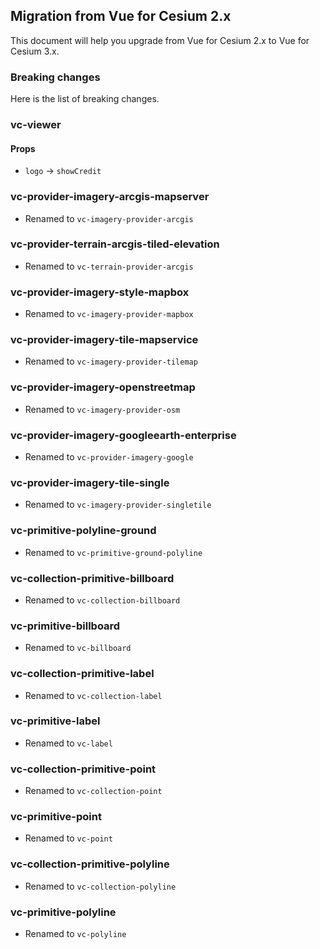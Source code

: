 <!--
 * @Author: zouyaoji@https://github.com/zouyaoji
 * @Date: 2022-01-27 16:43:45
 * @LastEditTime: 2022-12-08 22:00:47
 * @LastEditors: zouyaoji
 * @Description:
 * @FilePath: \vue-cesium@next\website\docs\en-US\migration-from-2.x.md
-->

## Migration from Vue for Cesium 2.x

This document will help you upgrade from Vue for Cesium 2.x to Vue for Cesium 3.x.

### Breaking changes

Here is the list of breaking changes.

### vc-viewer

#### Props

- `logo` -> `showCredit`

### vc-provider-imagery-arcgis-mapserver

- Renamed to `vc-imagery-provider-arcgis`

### vc-provider-terrain-arcgis-tiled-elevation

- Renamed to `vc-terrain-provider-arcgis`

### vc-provider-imagery-style-mapbox

- Renamed to `vc-imagery-provider-mapbox`

### vc-provider-imagery-tile-mapservice

- Renamed to `vc-imagery-provider-tilemap`

### vc-provider-imagery-openstreetmap

- Renamed to `vc-imagery-provider-osm`

### vc-provider-imagery-googleearth-enterprise

- Renamed to `vc-provider-imagery-google`

### vc-provider-imagery-tile-single

- Renamed to `vc-imagery-provider-singletile`

### vc-primitive-polyline-ground

- Renamed to `vc-primitive-ground-polyline`

### vc-collection-primitive-billboard

- Renamed to `vc-collection-billboard`

### vc-primitive-billboard

- Renamed to `vc-billboard`

### vc-collection-primitive-label

- Renamed to `vc-collection-label`

### vc-primitive-label

- Renamed to `vc-label`

### vc-collection-primitive-point

- Renamed to `vc-collection-point`

### vc-primitive-point

- Renamed to `vc-point`

### vc-collection-primitive-polyline

- Renamed to `vc-collection-polyline`

### vc-primitive-polyline

- Renamed to `vc-polyline`

